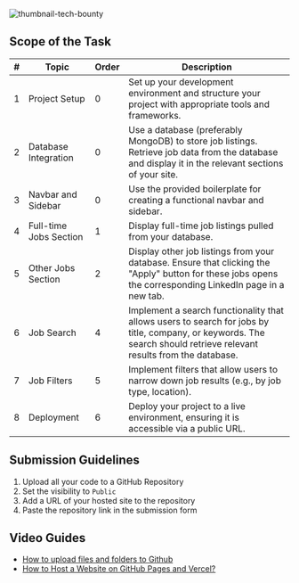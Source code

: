![thumbnail-tech-bounty](https://github.com/user-attachments/assets/a83c15bc-52b4-4e23-bbb5-95050e7689f9)

## Scope of the Task


| #   | Topic                  | Order | Description                                                                                                                                                          |
| --- | ---------------------- | ----- | -------------------------------------------------------------------------------------------------------------------------------------------------------------------- |
| 1   | Project Setup          | 0     | Set up your development environment and structure your project with appropriate tools and frameworks.                                                                |
| 2   | Database Integration   | 0     | Use a database (preferably MongoDB) to store job listings. Retrieve job data from the database and display it in the relevant sections of your site.                 |
| 3   | Navbar and Sidebar     | 0     | Use the provided boilerplate for creating a functional navbar and sidebar.                                                                                           |
| 4   | Full-time Jobs Section | 1     | Display full-time job listings pulled from your database.                                                                                                            |
| 5   | Other Jobs Section     | 2     | Display other job listings from your database. Ensure that clicking the "Apply" button for these jobs opens the corresponding LinkedIn page in a new tab.            |
| 6   | Job Search             | 4     | Implement a search functionality that allows users to search for jobs by title, company, or keywords. The search should retrieve relevant results from the database. |
| 7   | Job Filters            | 5     | Implement filters that allow users to narrow down job results (e.g., by job type, location).                                                                         |
| 8   | Deployment             | 6     | Deploy your project to a live environment, ensuring it is accessible via a public URL.                                                                               |



## Submission Guidelines

1. Upload all your code to a GitHub Repository
2. Set the visibility to `Public`
3. Add a URL of your hosted site to the repository
4. Paste the repository link in the submission form

## Video Guides

- [How to upload files and folders to Github](https://youtu.be/tlu5e0TxSzo?si=sVeKZAHJJOUlyDJi)
- [How to Host a Website on GitHub Pages and Vercel?](https://youtu.be/Z1A_myx3zuE?si=ginVhE3JAXKqbjQo)
